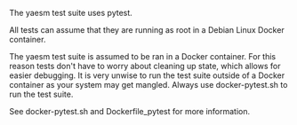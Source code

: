 The yaesm test suite uses pytest.

All tests can assume that they are running as root in a Debian Linux Docker container.

The yaesm test suite is assumed to be ran in a Docker container. For this reason tests don't have to worry about cleaning up state, which allows for easier debugging. It is very unwise to run the test suite outside of a Docker container as your system may get mangled. Always use docker-pytest.sh to run the test suite.

See docker-pytest.sh and Dockerfile_pytest for more information.
